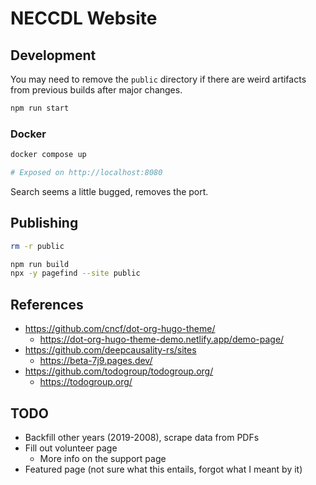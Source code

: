 # NECCDL Website

## Development

You may need to remove the `public` directory if there are weird artifacts from previous builds after major changes.

```bash
npm run start
```

### Docker

```bash
docker compose up

# Exposed on http://localhost:8080
```

Search seems a little bugged, removes the port.

## Publishing

```bash
rm -r public

npm run build
npx -y pagefind --site public
```

## References

- https://github.com/cncf/dot-org-hugo-theme/
    - https://dot-org-hugo-theme-demo.netlify.app/demo-page/
- https://github.com/deepcausality-rs/sites
  - https://beta-7j9.pages.dev/
- https://github.com/todogroup/todogroup.org/
  - https://todogroup.org/

## TODO

- Backfill other years (2019-2008), scrape data from PDFs
- Fill out volunteer page
  - More info on the support page
- Featured page (not sure what this entails, forgot what I meant by it)
